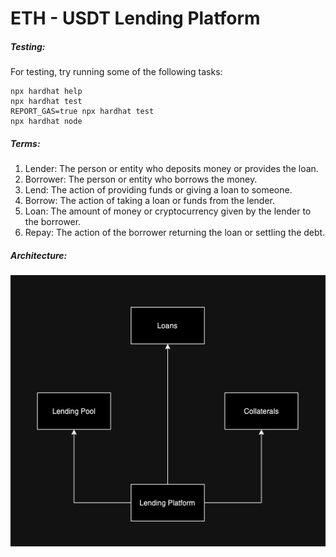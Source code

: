 # ETH - USDT Lending Platform

##### Testing:
For testing, try running some of the following tasks:

```shell
npx hardhat help
npx hardhat test
REPORT_GAS=true npx hardhat test
npx hardhat node
```

##### Terms:

1.	Lender: The person or entity who deposits money or provides the loan.
2.	Borrower: The person or entity who borrows the money.
3.	Lend: The action of providing funds or giving a loan to someone.
4.	Borrow: The action of taking a loan or funds from the lender.
5.	Loan: The amount of money or cryptocurrency given by the lender to the borrower.
6.	Repay: The action of the borrower returning the loan or settling the debt.

##### Architecture:
![Architecture Diagram](https://github.com/ATikadze/ETH-Lending-Platform/blob/b4c27f8004d4fd78b34f14e1c6fecf3b184597e9/assets/Architecture.png)
